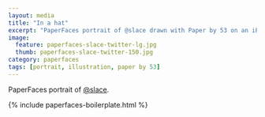 ```yaml
---
layout: media
title: "In a hat"
excerpt: "PaperFaces portrait of @slace drawn with Paper by 53 on an iPad."
image: 
  feature: paperfaces-slace-twitter-lg.jpg
  thumb: paperfaces-slace-twitter-150.jpg
category: paperfaces
tags: [portrait, illustration, paper by 53]
---
```


PaperFaces portrait of [@slace](http://twitter.com/slace).

{% include paperfaces-boilerplate.html %}